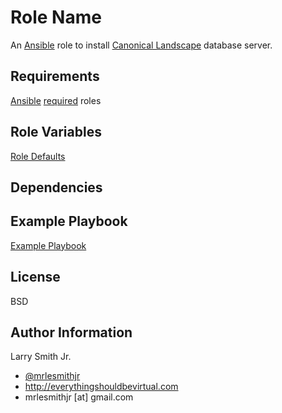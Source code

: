 Role Name
=========

An [Ansible] role to install [Canonical Landscape] database server.

Requirements
------------

[Ansible] [required](./requirements.yml) roles

Role Variables
--------------

[Role Defaults](./defaults/main.yml)

Dependencies
------------


Example Playbook
----------------

[Example Playbook](./playbook.yml)

License
-------

BSD

Author Information
------------------
Larry Smith Jr.
- [@mrlesmithjr]
- http://everythingshouldbevirtual.com
- mrlesmithjr [at] gmail.com

[@mrlesmithjr]: <https://www.twitter.com/mrlesmithjr>

[Ansible]: <https://www.ansible.com>
[Canonical Landscape]: <https://landscape.canonical.com/>
